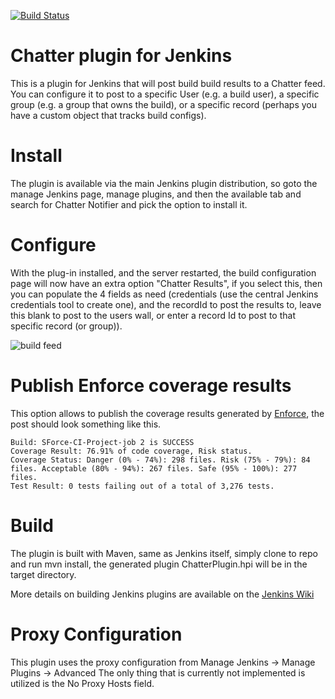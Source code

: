 [![Build Status](https://ci.jenkins.io/buildStatus/icon?job=Plugins/chatter-notifier-plugin/master)](https://ci.jenkins.io/job/Plugins/job/chatter-notifier-plugin/job/master/)

# Chatter plugin for Jenkins

This is a plugin for Jenkins that will post build build results to a Chatter feed. You can configure it to post to a specific User (e.g. a build user), a specific group (e.g. a group that owns the build), or a specific record (perhaps you have a custom object that tracks build configs).

# Install

The plugin is available via the main Jenkins plugin distribution, so goto the manage Jenkins page, manage plugins, and then the available tab and search for Chatter Notifier and pick
the option to install it.

# Configure

With the plug-in installed, and the server restarted, the build configuration page will now have an extra option "Chatter Results", if you select this, then you can 
populate the 4 fields as need (credentials (use the central Jenkins credentials tool to create one), and the recordId to post the results to, leave this blank to post to the users
wall, or enter a record Id to post to that specific record (or group)).

![build feed](http://www.pocketsoap.com/weblog/hc.png)

# Publish Enforce coverage results

This option allows to publish the coverage results generated by [Enforce](https://github.com/fundacionjala/enforce-gradle-plugin), the post should look something like this.

```
Build: SForce-CI-Project-job 2 is SUCCESS
Coverage Result: 76.91% of code coverage, Risk status.
Coverage Status: Danger (0% - 74%): 298 files. Risk (75% - 79%): 84 files. Acceptable (80% - 94%): 267 files. Safe (95% - 100%): 277 files.
Test Result: 0 tests failing out of a total of 3,276 tests.
```

# Build

The plugin is built with Maven, same as Jenkins itself, simply clone to repo and run mvn install, the generated plugin ChatterPlugin.hpi will be in the target directory.

More details on building Jenkins plugins are available on the [Jenkins Wiki](https://wiki.jenkins-ci.org/display/JENKINS/Plugin+tutorial)

# Proxy Configuration
This plugin uses the proxy configuration from Manage Jenkins -> Manage Plugins -> Advanced
The only thing that is currently not implemented is utilized is the No Proxy Hosts field.
